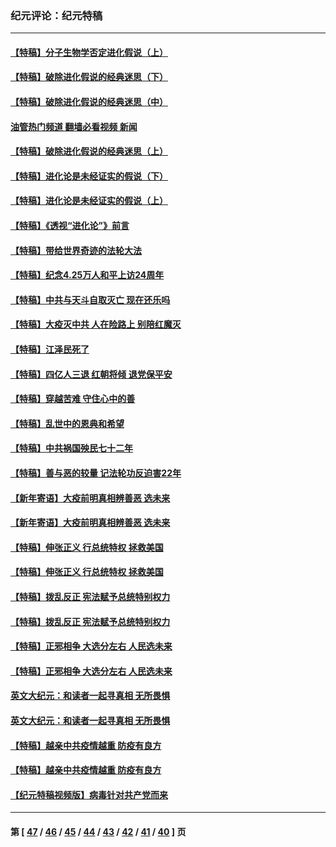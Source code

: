 ### 纪元评论：纪元特稿
---
#### [【特稿】分子生物学否定进化假说（上）](../../pages/nsc424/n14032398.md?07150330) 
#### [【特稿】破除进化假说的经典迷思（下）](../../pages/nsc424/n14029015.md?07150330) 
#### [【特稿】破除进化假说的经典迷思（中）](../../pages/nsc424/n14027341.md?07150330) 
#### [油管热门频道 翻墙必看视频 新闻](ok?07150330)
#### [【特稿】破除进化假说的经典迷思（上）](../../pages/nsc424/n14024749.md?07150330) 
#### [【特稿】进化论是未经证实的假说（下）](../../pages/nsc424/n14022170.md?07150330) 
#### [【特稿】进化论是未经证实的假说（上）](../../pages/nsc424/n14020737.md?07150330) 
#### [【特稿】《透视“进化论”》前言](../../pages/nsc424/n14019941.md?07150330) 
#### [【特稿】带给世界奇迹的法轮大法](../../pages/nsc424/n13994132.md?07150330) 
#### [【特稿】纪念4.25万人和平上访24周年](../../pages/nsc424/n13980883.md?07150330) 
#### [【特稿】中共与天斗自取灭亡 现在还乐吗](../../pages/nsc424/n13897482.md?07150330) 
#### [【特稿】大疫灭中共 人在险路上 别陪红魔灭](../../pages/nsc424/n13890697.md?07150330) 
#### [【特稿】江泽民死了](../../pages/nsc424/n13876300.md?07150330) 
#### [【特稿】四亿人三退 红朝将倾 退党保平安](../../pages/nsc424/n13794378.md?07150330) 
#### [【特稿】穿越苦难 守住心中的善](../../pages/nsc424/n13784979.md?07150330) 
#### [【特稿】乱世中的恩典和希望](../../pages/nsc424/n13734687.md?07150330) 
#### [【特稿】中共祸国殃民七十二年](../../pages/nsc424/n13272607.md?07150330) 
#### [【特稿】善与恶的较量 记法轮功反迫害22年](../../pages/nsc424/n13086597.md?07150330) 
#### [【新年寄语】大疫前明真相辨善恶 选未来](../../pages/nsc424/n12660855.md?07150330) 
#### [【新年寄语】大疫前明真相辨善恶 选未来](../../pages/nsc424/n12660855.md?07150330) 
#### [【特稿】伸张正义 行总统特权 拯救美国](../../pages/nsc424/n12616806.md?07150330) 
#### [【特稿】伸张正义 行总统特权 拯救美国](../../pages/nsc424/n12616806.md?07150330) 
#### [【特稿】拨乱反正 宪法赋予总统特别权力](../../pages/nsc424/n12598306.md?07150330) 
#### [【特稿】拨乱反正 宪法赋予总统特别权力](../../pages/nsc424/n12598306.md?07150330) 
#### [【特稿】正邪相争 大选分左右 人民选未来](../../pages/nsc424/n12545208.md?07150330) 
#### [【特稿】正邪相争 大选分左右 人民选未来](../../pages/nsc424/n12545208.md?07150330) 
#### [英文大纪元：和读者一起寻真相 无所畏惧](../../pages/nsc424/n12542027.md?07150330) 
#### [英文大纪元：和读者一起寻真相 无所畏惧](../../pages/nsc424/n12542027.md?07150330) 
#### [【特稿】越亲中共疫情越重 防疫有良方](../../pages/nsc424/n12042989.md?07150330) 
#### [【特稿】越亲中共疫情越重 防疫有良方](../../pages/nsc424/n12042989.md?07150330) 
#### [【纪元特稿视频版】病毒针对共产党而来](../../pages/nsc424/n11977328.md?07150330) 

---
#### 第 [ [47](./47.md?07150330) / [46](./46.md?07150330) / [45](./45.md?07150330) / [44](./44.md?07150330) / [43](./43.md?07150330) / [42](./42.md?07150330) / [41](./41.md?07150330) / [40](./40.md?07150330) ] 页
